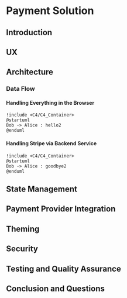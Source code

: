 # Payment Solution

## Introduction

## UX

## Architecture

### Data Flow

#### Handling Everything in the Browser

```plantuml
!include <C4/C4_Container>
@startuml
Bob -> Alice : hello2
@enduml
```

#### Handling Stripe via Backend Service

```plantuml
!include <C4/C4_Container>
@startuml
Bob -> Alice : goodbye2
@enduml
```

## State Management

## Payment Provider Integration

## Theming

## Security

## Testing and Quality Assurance

## Conclusion and Questions